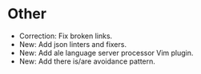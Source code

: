 # Other

* Correction: Fix broken links.
* New: Add json linters and fixers.
* New: Add ale language server processor Vim plugin.
* New: Add there is/are avoidance pattern.